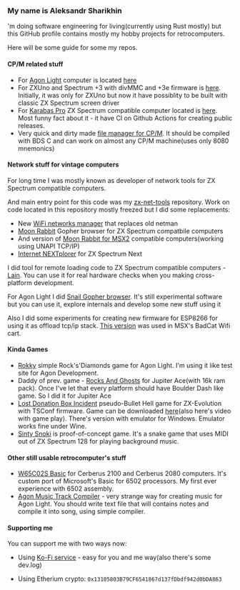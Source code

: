 ### My name is Aleksandr Sharikhin

'm doing software engineering for living(currently using Rust mostly) but this GitHub profile contains mostly my hobby projects for retrocomputers.

Here will be some guide for some my repos. 

#### CP/M related stuff

 - For [Agon Light](https://www.thebyteattic.com/p/agon.html) computer is located [here](https://github.com/nihirash/Agon-CPM2.2)
 - For ZXUno and Spectrum +3 with divMMC and +3e firmware is [here](https://github.com/nihirash/cpm-uno). Initially, it was only for ZXUno but now it have possiblity to be built with classic ZX Spectrum screen driver
 - For [Karabas Pro](http://github.com/andykarpov/karabas-pro) ZX Spectrum compatible computer located is [here](https://github.com/nihirash/karabas-pro-cpm). Most funny fact about it - it have CI on Github Actions for creating public releases.
  - Very quick and dirty made [file manager for CP/M](https://github.com/nihirash/cpm-fm). It should be compiled with BDS C and can work on almost any CP/M machine(uses only 8080 mnemonics)

#### Network stuff for vintage computers

For long time I was mostly known as developer of network tools for ZX Spectrum compatible computers. 

And main entry point for this code was my [zx-net-tools](https://github.com/nihirash/zx-net-tools) repository. Work on code located in this repository mostly freezed but I did some replacements:
 
 - New [WiFi networks manager](https://github.com/nihirash/netman-zx) that replaces old netman
 - [Moon Rabbit](https://github.com/nihirash/moon-rabbit-zx) Gopher browser for ZX Spectrum compatbile computers
 - And version of [Moon Rabbit for MSX2](https://github.com/nihirash/moon-rabbit) compatible computers(working using UNAPI TCP/IP)
 - [Internet NEXTplorer](https://github.com/nihirash/internet-nextplorer) for ZX Spectrum Next
 
I did tool for remote loading code to ZX Spectrum compatible computers - [Lain](https://github.com/nihirash/Lain). You can use it for real hardware checks when you making cross-platform development. 

For Agon Light I did [Snail Gopher browser](https://github.com/nihirash/Agon-MOS-Tools/tree/main/esp8266/snail). It's still experimental software but you can use it, explore internals and develop some new stuff using it

Also I did some experiments for creating new firmware for ESP8266 for using it as offload tcp/ip stack. [This version](https://github.com/nihirash/esp-binary-firmware) was used in MSX's BadCat Wifi cart.

#### Kinda Games 
 
 - [Rokky](https://github.com/nihirash/Agon-rokky) simple Rock's'Diamonds game for Agon Light. I'm using it like test site for Agon Development. 
 - Daddy of prev. game - [Rocks And Ghosts](https://github.com/nihirash/rocksnghosts) for Jupiter Ace(with 16k ram pack). Once I've let that every platform should have Boulder Dash like game. So I did it for Jupiter Ace
 - [Lost Donation Box Incident](https://github.com/nihirash/touhou-zero) pseudo-Bullet Hell game for ZX-Evolution with TSConf firmware. Game can be downloaded [here](https://nihirash.itch.io/lost-donation-box-incident)(also here's video with game play). There's version with emulator for Windows. Emulator works fine under Wine.
- [Sinty Snoki](https://github.com/nihirash/Ssssnaaakkeee) is proof-of-concept game. It's a snake game that uses MIDI out of ZX Spectrum 128 for playing background music. 

#### Other still usable retrocomputer's stuff

 - [W65C02S Basic](http://github.com/nihirash/cerberus-w65c02s-basic) for Cerberus 2100 and Cerberus 2080 computers. It's custom port of Microsoft's Basic for 6502 processors. My first ever experience with 6502 assembly.
 - [Agon Music Track Compiler](https://github.com/nihirash/agon-music-track-compiler) - very strange way for creating music for Agon Light. You should write text file that will contains notes and compile it into song, using simple compiler. 


#### Supporting me

You can support me with two ways now:
 
 - Using [Ko-Fi service](http://ko-fi.com/nihirash) - easy for you and me way(also there's some dev.log)

 - Using Etherium crypto: `0x13105803B79CF6541867d137fDbdf942d0bDA863`